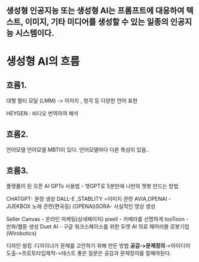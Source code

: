 
## 생성형 인공지능 또는 생성형 AI는 프롬프트에 대응하여 텍스트, 이미지, 기타 미디어를 생성할 수 있는 일종의 인공지능 시스템이다.

# 생성형 AI의 흐름
## 흐름1.
대형 멀티 모달 (LMM)
-> 이미지 , 청각 등 다양한 언어 표현

HEYGEN : 비디오 번역하여 해석

## 흐름2.
언어모델
언어모델 MBTI이 있다. 언어모델마다 다른 특성이 있음..

## 흐름3.
플랫폼이 된 오픈 AI
GPTs 사용법 - 챗GPT로 5분만에 나만의 챗봇 만드는 방법

CHATGPT- 문장 생성
DALL-E ,STABLITY =이미지 관련
AVIA,OPENAI -JUEKBOX 노래 관련(편곡등)
(OPENAI)SORA- 사실적인 영상 생성

Seller Canvas - 온라인 마케팅(상세페이지)
pixell - 카메라를 선명하게
tooToon - 만화/웹툰 생성
Duet AI - 구글 워크스페이스를 위한 듀엣 AI
의료
웨어러블 로봇기업(Wirobotics)

디자인 씽킹
:디자이너가 문제를 고안하기 위해 만든 방법
**공감->문제정의**->아이디어도출->프로토타입제작->테스트
좋은 질문은 공감과 문제정의를 잘해야된다.



